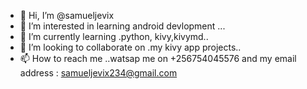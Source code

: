 - 👋 Hi, I’m @samueljevix
- 👀 I’m interested in learning android devlopment ...
- 🌱 I’m currently learning .python, kivy,kivymd..
- 💞️ I’m looking to collaborate on .my kivy app projects..
- 📫 How to reach me ..watsap me on +256754045576 and my email address : samueljevix234@gmail.com

<!---
samueljevix/samueljevix is a ✨ special ✨ repository because its `README.md` (this file) appears on your GitHub profile.
You can click the Preview link to take a look at your changes.
--->
